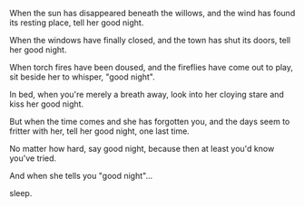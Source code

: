 When the sun has disappeared beneath the willows, and the wind has found its resting place, tell her good night.

When the windows have finally closed, and the town has shut its doors, tell her good night.

When torch fires have been doused, and the fireflies have come out to play, sit beside her to whisper, "good night".

In bed, when you're merely a breath away, look into her cloying stare and kiss her good night.

But when the time comes and she has forgotten you, and the days seem to fritter with her, tell her good night, one last time.

No matter how hard, say good night, because then at least you'd know you've tried.

And when she tells you "good night"...

sleep.

